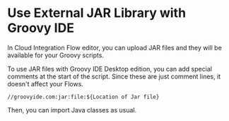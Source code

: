 # Use External JAR Library with Groovy IDE

In Cloud Integration Flow editor, you can upload JAR files and they will be available for your Groovy scripts.

To use JAR files with Groovy IDE Desktop edition, you can add special comments at the start of the script. Since these are just comment lines, it doesn't affect your Flows.

```
//groovyide.com:jar:file:${Location of Jar file}
```
Then, you can import Java classes as usual.
